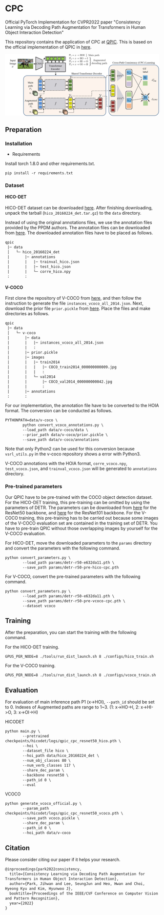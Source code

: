 # CPC
Official PyTorch Implementation for CVPR2022 paper "Consistency Learning via Decoding Path Augmentation for Transformers in Human Object Interaction Detection"

This repository contains the application of CPC at [QPIC](https://arxiv.org/abs/2103.05399). This is based on the official implementation of QPIC in [here](https://github.com/hitachi-rd-cv/qpic).

<div align="center">
  <img src=".github/mainfig.png" width="900px" />
</div>
<!-- 
<div align="center">
  <img src=".github/attention.png" width="900px" />
  <p>Example attention maps.</p>
</div> -->

## Preparation

### Installation
- Requirements 

Install torch 1.8.0 and other requirements.txt.
```
pip install -r requirements.txt
```


### Dataset

#### HICO-DET
HICO-DET dataset can be downloaded [here](https://drive.google.com/open?id=1QZcJmGVlF9f4h-XLWe9Gkmnmj2z1gSnk). After finishing downloading, unpack the tarball (`hico_20160224_det.tar.gz`) to the `data` directory.

Instead of using the original annotations files, we use the annotation files provided by the PPDM authors. The annotation files can be downloaded from [here](https://drive.google.com/open?id=1WI-gsNLS-t0Kh8TVki1wXqc3y2Ow1f2R). The downloaded annotation files have to be placed as follows.
```
qpic
 |─ data
 │   └─ hico_20160224_det
 |       |─ annotations
 |       |   |─ trainval_hico.json
 |       |   |─ test_hico.json
 |       |   └─ corre_hico.npy
 :       :
```

#### V-COCO
First clone the repository of V-COCO from [here](https://github.com/s-gupta/v-coco), and then follow the instruction to generate the file `instances_vcoco_all_2014.json`. Next, download the prior file `prior.pickle` from [here](https://drive.google.com/drive/folders/10uuzvMUCVVv95-xAZg5KS94QXm7QXZW4). Place the files and make directories as follows.
```
qpic
 |─ data
 │   └─ v-coco
 |       |─ data
 |       |   |─ instances_vcoco_all_2014.json
 |       |   :
 |       |─ prior.pickle
 |       |─ images
 |       |   |─ train2014
 |       |   |   |─ COCO_train2014_000000000009.jpg
 |       |   |   :
 |       |   └─ val2014
 |       |       |─ COCO_val2014_000000000042.jpg
 |       |       :
 |       |─ annotations
 :       :
```
For our implementation, the annotation file have to be converted to the HOIA format. The conversion can be conducted as follows.
```
PYTHONPATH=data/v-coco \
        python convert_vcoco_annotations.py \
        --load_path data/v-coco/data \
        --prior_path data/v-coco/prior.pickle \
        --save_path data/v-coco/annotations
```
Note that only Python2 can be used for this conversion because `vsrl_utils.py` in the v-coco repository shows a error with Python3.

V-COCO annotations with the HOIA format, `corre_vcoco.npy`, `test_vcoco.json`, and `trainval_vcoco.json` will be generated to `annotations` directory.

### Pre-trained parameters
Our QPIC have to be pre-trained with the COCO object detection dataset. For the HICO-DET training, this pre-training can be omitted by using the parameters of DETR. The parameters can be downloaded from [here](https://dl.fbaipublicfiles.com/detr/detr-r50-e632da11.pth) for the ResNet50 backbone, and [here](https://dl.fbaipublicfiles.com/detr/detr-r101-2c7b67e5.pth) for the ResNet101 backbone. For the V-COCO training, this pre-training has to be carried out because some images of the V-COCO evaluation set are contained in the training set of DETR. You have to pre-train QPIC without those overlapping images by yourself for the V-COCO evaluation.

For HICO-DET, move the downloaded parameters to the `params` directory and convert the parameters with the following command.
```
python convert_parameters.py \
        --load_path params/detr-r50-e632da11.pth \
        --save_path params/detr-r50-pre-hico-cpc.pth
```

For V-COCO, convert the pre-trained parameters with the following command.
```
python convert_parameters.py \
        --load_path params/detr-r50-e632da11.pth \
        --save_path params/detr-r50-pre-vcoco-cpc.pth \
        --dataset vcoco
```

## Training
After the preparation, you can start the training with the following command.

For the HICO-DET training.
```
GPUS_PER_NODE=8 ./tools/run_dist_launch.sh 8 ./configs/hico_train.sh
```
For the V-COCO training.
```
GPUS_PER_NODE=8 ./tools/run_dist_launch.sh 8 ./configs/vcoco_train.sh
```
## Evaluation
For evaluation of main inference path P1 (x->HOI), `--path_id` should be set to 0. 
Indexes of Augmented paths are range to 1~3. (1: x->HO->I, 2: x->HI->O, 3: x->OI->H)

HICODET
```
python main.py \
        --pretrained checkpoints/hicodet/logs/qpic_cpc_resnet50_hico.pth \
        --hoi \
        --dataset_file hico \
        --hoi_path data/hico_20160224_det \
        --num_obj_classes 80 \
        --num_verb_classes 117 \
        --share_dec_param \ 
        --backbone resnet50 \
        --path_id 0 \
        --eval
```

VCOCO
```
python generate_vcoco_official.py \
        --param_path checkpoints/hicodet/logs/qpic_cpc_resnet50_vcoco.pth \
        --save_path vcoco.pickle \
        --share_dec_param \ 
        --path_id 0 \
        --hoi_path data/v-coco
```
## Citation
Please consider citing our paper if it helps your research.
```
@inproceedings{park2022consistency,
  title={Consistency Learning via Decoding Path Augmentation for Transformers in Human Object Interaction Detection},
  author={Park, Jihwan and Lee, SeungJun and Heo, Hwan and Choi, Hyeong Kyu and Kim, Hyunwoo J},
  booktitle={Proceedings of the IEEE/CVF Conference on Computer Vision and Pattern Recognition},
  year={2022}
}
```
